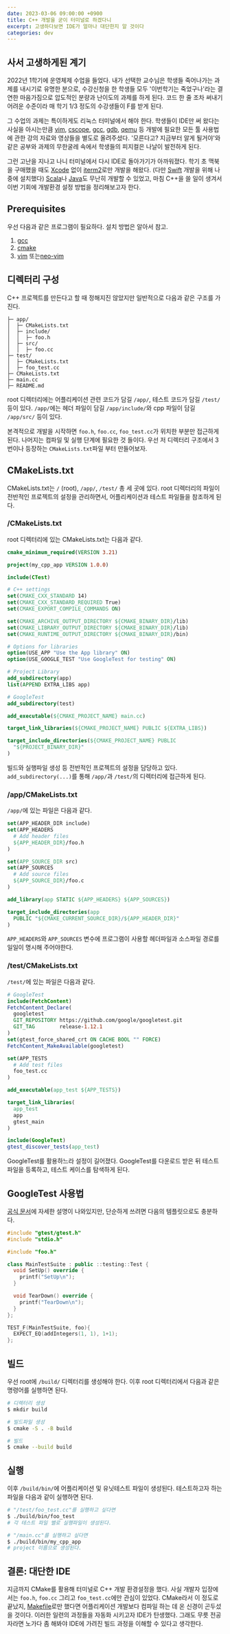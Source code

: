 ```yaml
---
date: 2023-03-06 09:00:00 +0900
title: C++ 개발을 굳이 터미널로 하겠다니
excerpt: 고생하다보면 IDE가 얼마나 대단한지 알 것이다
categories: dev
---
```


## 사서 고생하게된 계기

2022년 1학기에 운영체제 수업을 들었다. 내가 선택한 교수님은 학생들 죽어나가는
과제를 내시기로 유명한 분으로, 수강신청을 한 학생들 모두 '이번학기는
죽었구나'라는 결연한 마음가짐으로 압도적인 분량과 난이도의 과제를 하게 된다.
코드 한 줄 조차 써내기 어려운 수준이라 매 학기 1/3 정도의 수강생들이 F를
받게 된다.

그 수업의 과제는 특이하게도 리눅스 터미널에서 해야 한다. 학생들이 IDE만 써
왔다는 사실을 아시는만큼 [vim](https://www.vim.org), [cscope](https://cscope.sourceforge.net),
[gcc](https://gcc.gnu.org), [gdb](https://www.sourceware.org/gdb/), [qemu](https://www.qemu.org)
등 개발에 필요한 모든 툴 사용법에 관한 강의 자료와 영상들을 별도로 올려주셨다.
'모른다고? 지금부터 알게 될거야'와 같은 공부와 과제의 무한굴레 속에서 학생들의
피지컬은 나날이 발전하게 된다.

그런 고난을 지나고 나니 터미널에서 다시 IDE로 돌아가기가 아까워졌다. 학기 초
맥북을 구매했을 때도 [Xcode](https://developer.apple.com/xcode/) 없이 [iterm2](https://iterm2.com)로만
개발을 해왔다. (다만 [Swift](https://iterm2.com) 개발을 위해 나중에 설치했다)
[Scala](https://www.scala-sbt.org)나 [Java](https://github.com/eclipse/eclipse.jdt.ls)도
무난히 개발할 수 있었고, 마침 C++을 쓸 일이 생겨서 이번 기회에 개발환경 설정
방법을 정리해보고자 한다.

## Prerequisites

우선 다음과 같은 프로그램이 필요하다. 설치 방법은 알아서 참고.

1. [gcc](https://gcc.gnu.org)
1. [cmake](https://gcc.gnu.org)
1. [vim](https://www.vim.org/download.php) 또는[neo-vim](https://neovim.io)

## 디렉터리 구성

C++ 프로젝트를 만든다고 할 때 정해지진 않았지만 일반적으로 다음과 같은 구조를
가진다.

```
├─ app/
│  ├─ CMakeLists.txt
│  ├─ include/
│  │  ├─ foo.h
│  ├─ src/
│  │  ├─ foo.cc
├─ test/
│  ├─ CMakeLists.txt
│  ├─ foo_test.cc
├─ CMakeLists.txt
├─ main.cc
├─ README.md
```

root 디렉터리에는 어플리케이션 관련 코드가 담길 `/app/`, 테스트 코드가 담길
`/test/` 등이 있다. `/app/`에는 헤더 파일이 담길 `/app/include/`와 cpp 파일이
담길 `/app/src/` 등이 있다.

본격적으로 개발을 시작하면 `foo.h`, `foo.cc`, `foo_test.cc`가 위치한 부분만
접근하게 된다. 나머지는 컴파일 및 실행 단계에 필요한 것 들이다. 우선 저
디렉터리 구조에서 3번이나 등장하는 `CMakeLists.txt`파일 부터 만들어보자.

## CMakeLists.txt

CMakeLists.txt는 `/` (root), `/app/`, `/test/` 총 세 곳에 있다. root
디렉터리의 파일이 전반적인 프로젝트의 설정을 관리하면서, 어플리케이션과
테스트 파일들을 참조하게 된다.

### /CMakeLists.txt

root 디렉터리에 있는 CMakeLists.txt는 다음과 같다.

```cmake
cmake_minimum_required(VERSION 3.21)

project(my_cpp_app VERSION 1.0.0)

include(CTest)

# C++ settings
set(CMAKE_CXX_STANDARD 14)
set(CMAKE_CXX_STANDARD_REQUIRED True)
set(CMAKE_EXPORT_COMPILE_COMMANDS ON)

set(CMAKE_ARCHIVE_OUTPUT_DIRECTORY ${CMAKE_BINARY_DIR}/lib)
set(CMAKE_LIBRARY_OUTPUT_DIRECTORY ${CMAKE_BINARY_DIR}/lib)
set(CMAKE_RUNTIME_OUTPUT_DIRECTORY ${CMAKE_BINARY_DIR}/bin)

# Options for libraries
option(USE_APP "Use the App library" ON)
option(USE_GOOGLE_TEST "Use GoogleTest for testing" ON)

# Project Library
add_subdirectory(app)
list(APPEND EXTRA_LIBS app)

# GoogleTest
add_subdirectory(test)

add_executable(${CMAKE_PROJECT_NAME} main.cc)

target_link_libraries(${CMAKE_PROJECT_NAME} PUBLIC ${EXTRA_LIBS})

target_include_directories(${CMAKE_PROJECT_NAME} PUBLIC
  "${PROJECT_BINARY_DIR}"
)
```

빌드와 실행파일 생성 등 전반적인 프로젝트의 설정을 담당하고 있다.
`add_subdirectory(...)`를 통해 `/app/`과 `/test/`의 디렉터리에 접근하게 된다.

### /app/CMakeLists.txt

`/app/`에 있는 파일은 다음과 같다.

```cmake
set(APP_HEADER_DIR include)
set(APP_HEADERS
  # Add header files
  ${APP_HEADER_DIR}/foo.h
)

set(APP_SOURCE_DIR src)
set(APP_SOURCES
  # Add source files
  ${APP_SOURCE_DIR}/foo.c
)

add_library(app STATIC ${APP_HEADERS} ${APP_SOURCES})

target_include_directories(app
  PUBLIC "${CMAKE_CURRENT_SOURCE_DIR}/${APP_HEADER_DIR}"
)
```

`APP_HEADERS`와 `APP_SOURCES` 변수에 프로그램이 사용할 헤더파일과 소스파일
경로를 일일이 명시해 주어야한다.

### /test/CMakeLists.txt

`/test/`에 있는 파일은 다음과 같다.

```cmake
# GoogleTest
include(FetchContent)
FetchContent_Declare(
  googletest
  GIT_REPOSITORY https://github.com/google/googletest.git
  GIT_TAG        release-1.12.1
)
set(gtest_force_shared_crt ON CACHE BOOL "" FORCE)
FetchContent_MakeAvailable(googletest)

set(APP_TESTS
  # Add test files
  foo_test.cc
)

add_executable(app_test ${APP_TESTS})

target_link_libraries(
  app_test
  app
  gtest_main
)

include(GoogleTest)
gtest_discover_tests(app_test)
```

GoogleTest를 활용하느라 설정이 길어졌다. GoogleTest를 다운로드 받은 뒤 테스트
파일을 등록하고, 테스트 케이스를 탐색하게 된다.

## GoogleTest 사용법

[공식 문서](https://google.github.io/googletest/)에 자세한 설명이 나와있지만,
단순하게 쓰려면 다음의 템플릿으로도 충분하다.

```cpp
#include "gtest/gtest.h"
#include "stdio.h"

#include "foo.h"

class MainTestSuite : public ::testing::Test {
  void SetUp() override {
    printf("SetUp\n");
  }

  void TearDown() override {
    printf("TearDown\n");
  }
};

TEST_F(MainTestSuite, foo){
  EXPECT_EQ(addIntegers(1, 1), 1+1);
};
```

## 빌드

우선 root에 `/build/` 디렉터리를 생성해야 한다. 이후 root 디렉터리에서 다음과
같은 명령어를 실행하면 된다.

```sh
# 디렉터리 생성
$ mkdir build

# 빌드파일 생성
$ cmake -S . -B build

# 빌드
$ cmake --build build
```

## 실행

이후 `/build/bin/`에 어플리케이션 및 유닛테스트 파일이 생성된다.
테스트하고자 하는 파일을 다음과 같이 실행하면 된다.

```sh
# "/test/foo_test.cc"를 실행하고 싶다면
$ ./build/bin/foo_test
# 각 테스트 파일 별로 실행파일이 생성된다.

# "/main.cc"를 실행하고 싶다면
$ ./build/bin/my_cpp_app
# project 이름으로 생성된다.
```

## 결론: 대단한 IDE 

지금까지 CMake를 활용해 터미널로 C++ 개발 환경설정을 했다. 사실 개발자
입장에서는 `foo.h`, `foo.cc` 그리고 `foo_test.cc`에만 관심이 있었다. CMake라서
이 정도로 끝났지, [Makefile](https://www.gnu.org/software/make/)로만 했다면
어플리케이션 개발보다 컴파일 하는 데 온 신경이 곤두섰을 것이다. 이러한 일련의
과정들을 자동화 시키고자 IDE가 탄생했다. 그래도 무릇 전공자라면 노가다 좀
해봐야 IDE에 가려진 빌드 과정을 이해할 수 있다고 생각한다.
